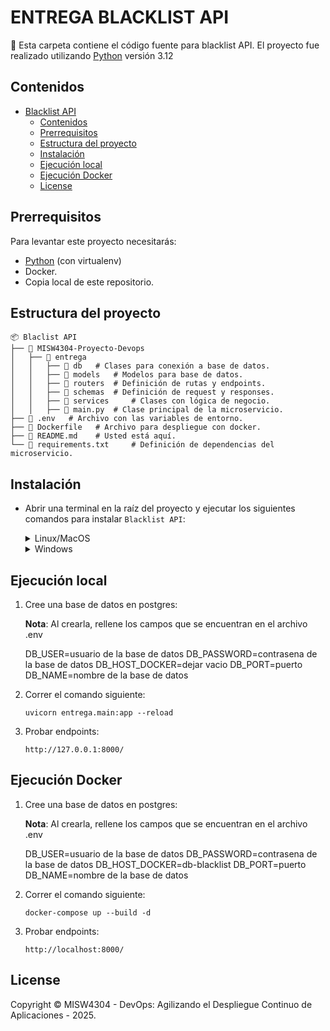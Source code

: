# ENTREGA BLACKLIST API

📄 Esta carpeta contiene el código fuente para blacklist API. El proyecto fue realizado utilizando [Python](https://www.python.org/downloads/) versión 3.12


## Contenidos

- [Blacklist API](#blacklist-api)
  - [Contenidos](#contenidos)
  - [Prerrequisitos](#prerrequisitos)
  - [Estructura del proyecto](#estructura-del-proyecto)
  - [Instalación](#instalación)
  - [Ejecución local](#ejecución-local) 
  - [Ejecución Docker](#ejecución-docker)
  - [License](#license)

## Prerrequisitos

Para levantar este proyecto necesitarás:

* [Python](https://www.python.org/downloads/) (con virtualenv)
* Docker.
* Copia local de este repositorio.


## Estructura del proyecto

```
📦 Blaclist API
├── 📁 MISW4304-Proyecto-Devops
│   ├── 📁 entrega
│   │   ├── 📁 db   # Clases para conexión a base de datos.
│   │   ├── 📁 models   # Modelos para base de datos.
│   │   ├── 📁 routers  # Definición de rutas y endpoints.
│   │   ├── 📁 schemas  # Definición de request y responses.
│   │   ├── 📁 services     # Clases con lógica de negocio.
│   │   ├── 📄 main.py  # Clase principal de la microservicio.
├── 📄 .env   # Archivo con las variables de entorno.
├── 📄 Dockerfile   # Archivo para despliegue con docker.
├── 📄 README.md    # Usted está aquí.
└── 📄 requirements.txt     # Definición de dependencias del microservicio.
```

## Instalación

* Abrir una terminal en la raíz del proyecto y ejecutar los siguientes comandos para instalar `Blacklist API`:

    <details>
    <summary>Linux/MacOS</summary>
    <pre><code> cd MISW4304-Proyecto-Devops
    python -m venv .venv
    source .venv/bin/activate
    pip install -r requirements.txt</code></pre>
    </details>

    <details>
    <summary>Windows</summary>
    <pre><code> cd posts
    python -m venv .venv
    .\.venv\Scripts\activate
    pip install -r requirements.txt</code></pre>
    </details>
    
## Ejecución local

1. Cree una base de datos en postgres:
   
    **Nota**:  Al crearla, rellene los campos que se encuentran en el archivo .env

    DB_USER=usuario de la base de datos
    DB_PASSWORD=contrasena de la base de datos
    DB_HOST_DOCKER=dejar vacio
    DB_PORT=puerto
    DB_NAME=nombre de la base de datos


2.  Correr el comando siguiente:

    ```
    uvicorn entrega.main:app --reload
    ```

2.  Probar endpoints:

    ```
    http://127.0.0.1:8000/
    ```

## Ejecución Docker

1. Cree una base de datos en postgres:
   
    **Nota**:  Al crearla, rellene los campos que se encuentran en el archivo .env

    DB_USER=usuario de la base de datos
    DB_PASSWORD=contrasena de la base de datos
    DB_HOST_DOCKER=db-blacklist
    DB_PORT=puerto
    DB_NAME=nombre de la base de datos


2.  Correr el comando siguiente:

    ```
    docker-compose up --build -d
    ```

3.  Probar endpoints:

    ```
    http://localhost:8000/
    ```



## License

Copyright © MISW4304 - DevOps: Agilizando el Despliegue Continuo de Aplicaciones - 2025.

